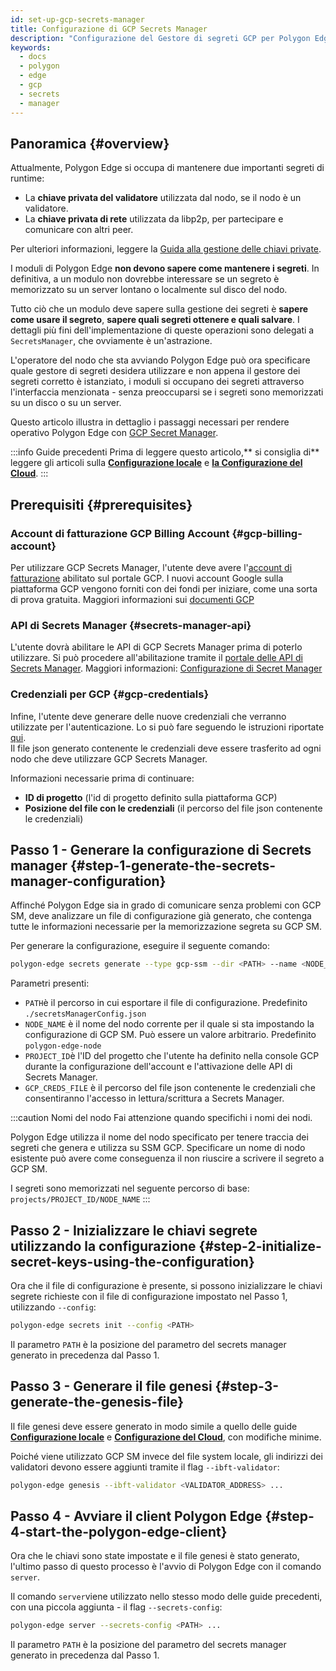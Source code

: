 ```yaml
---
id: set-up-gcp-secrets-manager
title: Configurazione di GCP Secrets Manager
description: "Configurazione del Gestore di segreti GCP per Polygon Edge."
keywords:
  - docs
  - polygon
  - edge
  - gcp
  - secrets
  - manager
---
```


## Panoramica {#overview}

Attualmente, Polygon Edge si occupa di mantenere due importanti segreti di runtime:
* La **chiave privata del validatore** utilizzata dal nodo, se il nodo è un validatore.
* La **chiave privata di rete** utilizzata da libp2p, per partecipare e comunicare con altri peer.


Per ulteriori informazioni, leggere la [Guida alla gestione delle chiavi private](/docs/edge/configuration/manage-private-keys).

I moduli di Polygon Edge **non devono sapere come mantenere i segreti**. In definitiva, a un modulo non dovrebbe interessare se un segreto è memorizzato su un server lontano o localmente sul disco del nodo.

Tutto ciò che un modulo deve sapere sulla gestione dei segreti è **sapere come usare il segreto**, **sapere quali segreti ottenere e quali salvare**. I dettagli più fini dell'implementazione di queste operazioni sono delegati a `SecretsManager`, che ovviamente è un'astrazione.

L'operatore del nodo che sta avviando Polygon Edge può ora specificare quale gestore di segreti desidera utilizzare e non appena il gestore dei segreti corretto è istanziato, i moduli si occupano dei segreti attraverso l'interfaccia menzionata - senza preoccuparsi se i segreti sono memorizzati su un disco o su un server.

Questo articolo illustra in dettaglio i passaggi necessari per rendere operativo Polygon Edge con [GCP Secret Manager](https://cloud.google.com/secret-manager).

:::info Guide precedenti
Prima di leggere questo articolo,** si consiglia di** leggere gli articoli sulla [**Configurazione locale**](/docs/edge/get-started/set-up-ibft-locally) e [**la Configurazione del Cloud**](/docs/edge/get-started/set-up-ibft-on-the-cloud).
:::


## Prerequisiti {#prerequisites}
### Account di fatturazione GCP Billing Account {#gcp-billing-account}
Per utilizzare GCP Secrets Manager, l'utente deve avere l'[account di fatturazione](https://console.cloud.google.com/) abilitato sul portale GCP.
I nuovi account Google sulla piattaforma GCP vengono forniti con dei fondi per iniziare, come una sorta di prova gratuita. Maggiori informazioni sui [documenti GCP](https://cloud.google.com/free)

### API di Secrets Manager {#secrets-manager-api}
L'utente dovrà abilitare le API di GCP Secrets Manager prima di poterlo utilizzare.  Si può procedere all'abilitazione tramite il [portale delle API di Secrets Manager](https://console.cloud.google.com/apis/library/secretmanager.googleapis.com). Maggiori informazioni: [Configurazione di Secret Manager](https://cloud.google.com/secret-manager/docs/configuring-secret-manager)

### Credenziali per GCP {#gcp-credentials}
Infine, l'utente deve generare delle nuove credenziali che verranno utilizzate per l'autenticazione. Lo si può fare seguendo le istruzioni riportate [qui](https://cloud.google.com/secret-manager/docs/reference/libraries).   
Il file json generato contenente le credenziali deve essere trasferito ad ogni nodo che deve utilizzare GCP Secrets Manager.

Informazioni necessarie prima di continuare:
* **ID di progetto** (l'id di progetto definito sulla piattaforma GCP)
* **Posizione del file con le credenziali** (il percorso del file json contenente le credenziali)

## Passo 1 - Generare la configurazione di Secrets manager {#step-1-generate-the-secrets-manager-configuration}

Affinché Polygon Edge sia in grado di comunicare senza problemi con GCP SM, deve analizzare un file di configurazione già generato, che contenga tutte le informazioni necessarie per la memorizzazione segreta su GCP SM.

Per generare la configurazione, eseguire il seguente comando:

```bash
polygon-edge secrets generate --type gcp-ssm --dir <PATH> --name <NODE_NAME> --extra project-id=<PROJECT_ID>,gcp-ssm-cred=<GCP_CREDS_FILE>
```

Parametri presenti:
* `PATH`è il percorso in cui esportare il file di configurazione. Predefinito `./secretsManagerConfig.json`
* `NODE_NAME` è il nome del nodo corrente per il quale si sta impostando la configurazione di GCP SM. Può essere un valore arbitrario. Predefinito `polygon-edge-node`
* `PROJECT_ID`è l'ID del progetto che l'utente ha definito nella console GCP durante la configurazione dell'account e l'attivazione delle API di Secrets Manager.
* `GCP_CREDS_FILE` è il percorso del file json contenente le credenziali che consentiranno l'accesso in lettura/scrittura a Secrets Manager.

:::caution Nomi del nodo
Fai attenzione quando specifichi i nomi dei nodi.

Polygon Edge utilizza il nome del nodo specificato per tenere traccia dei segreti che genera e utilizza su SSM GCP. Specificare un nome di nodo esistente può avere come conseguenza il non riuscire a scrivere il segreto a GCP SM.

I segreti sono memorizzati nel seguente percorso di base: `projects/PROJECT_ID/NODE_NAME`
:::

## Passo 2 - Inizializzare le chiavi segrete utilizzando la configurazione {#step-2-initialize-secret-keys-using-the-configuration}

Ora che il file di configurazione è presente, si possono inizializzare le chiavi segrete richieste con il
file di configurazione impostato nel Passo 1, utilizzando `--config`:

```bash
polygon-edge secrets init --config <PATH>
```

Il parametro `PATH` è la posizione del parametro del secrets manager generato in precedenza dal Passo 1.

## Passo 3 - Generare il file genesi {#step-3-generate-the-genesis-file}

Il file genesi deve essere generato in modo simile a quello delle guide  [**Configurazione locale**](/docs/edge/get-started/set-up-ibft-locally)
e [**Configurazione del Cloud**](/docs/edge/get-started/set-up-ibft-on-the-cloud), con modifiche minime.

Poiché viene utilizzato GCP SM invece del file system locale, gli indirizzi dei validatori devono essere aggiunti tramite il flag `--ibft-validator`:
```bash
polygon-edge genesis --ibft-validator <VALIDATOR_ADDRESS> ...
```

## Passo 4 - Avviare il client Polygon Edge {#step-4-start-the-polygon-edge-client}

Ora che le chiavi sono state impostate e il file genesi è stato generato, l'ultimo passo di questo processo è l'avvio di Polygon Edge con il comando `server`.

Il comando `server`viene utilizzato nello stesso modo delle guide precedenti, con una piccola aggiunta - il flag `--secrets-config`:

```bash
polygon-edge server --secrets-config <PATH> ...
```

Il parametro `PATH` è la posizione del parametro del secrets manager generato in precedenza dal Passo 1.